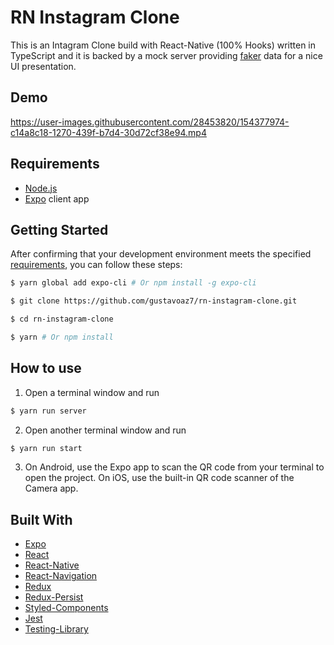 # RN Instagram Clone

This is an Intagram Clone build with React-Native (100% Hooks) written in TypeScript and it is backed by a mock server providing [faker](https://github.com/faker-js/faker) data for a nice UI presentation.

## Demo

https://user-images.githubusercontent.com/28453820/154377974-c14a8c18-1270-439f-b7d4-30d72cf38e94.mp4

## Requirements

* [Node.js](https://nodejs.org/)
* [Expo](https://expo.dev/) client app

## Getting Started

After confirming that your development environment meets the specified [requirements](#requirements), you can follow these steps:

```sh
$ yarn global add expo-cli # Or npm install -g expo-cli

$ git clone https://github.com/gustavoaz7/rn-instagram-clone.git

$ cd rn-instagram-clone

$ yarn # Or npm install
```

## How to use

1. Open a terminal window and run
```sh
$ yarn run server
```
2. Open another terminal window and run
```sh
$ yarn run start
```
3. On Android, use the Expo app to scan the QR code from your terminal to open the project. On iOS, use the built-in QR code scanner of the Camera app.

## Built With

* [Expo](https://expo.dev/)
* [React](https://github.com/facebook/react)
* [React-Native](https://reactnative.dev/)
* [React-Navigation](https://reactnavigation.org/)
* [Redux](https://redux.js.org/)
* [Redux-Persist](https://github.com/rt2zz/redux-persist)
* [Styled-Components](https://styled-components.com/)
* [Jest](https://jestjs.io/)
* [Testing-Library](https://testing-library.com/)
